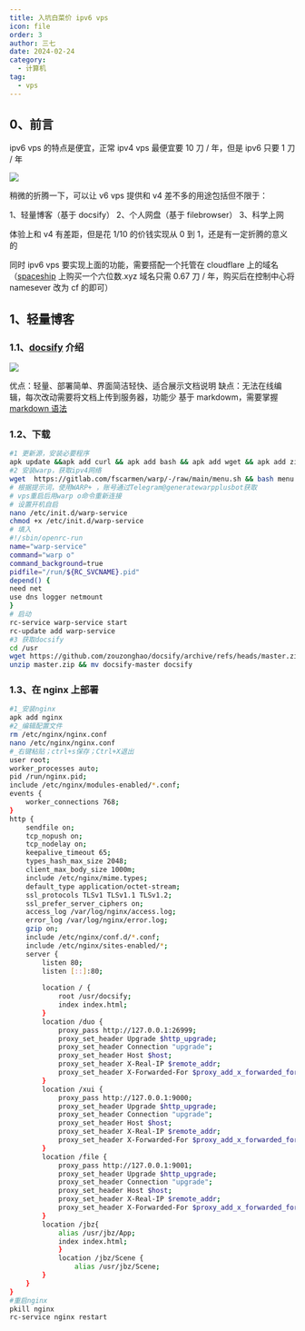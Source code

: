 ```yaml
---
title: 入坑白菜价 ipv6 vps
icon: file
order: 3
author: 三七
date: 2024-02-24
category:
  - 计算机
tag:
  - vps
---
```


<!-- more --> 



## 0、前言

ipv6 vps 的特点是便宜，正常 ipv4 vps 最便宜要 10 刀 / 年，但是 ipv6 只要 1 刀 / 年

![](https://i.730307.xyz/202407192119155.avif)

稍微的折腾一下，可以让 v6 vps 提供和 v4 差不多的用途包括但不限于：

1、轻量博客（基于 docsify）
2、个人网盘（基于 filebrowser）
3、科学上网

体验上和 v4 有差距，但是花 1/10 的价钱实现从 0 到 1，还是有一定折腾的意义的

同时 ipv6 vps 要实现上面的功能，需要搭配一个托管在 cloudflare 上的域名
（[spaceship](https://www.spaceship.com/) 上购买一个六位数.xyz 域名只需 0.67 刀 / 年，购买后在控制中心将 namesever 改为 cf 的即可）

## 1、轻量博客

### 1.1、[docsify](https://docsify.js.org/#/zh-cn/) 介绍

![](https://i.730307.xyz/202407192121030.avif)

优点：轻量、部署简单、界面简洁轻快、适合展示文档说明
缺点：无法在线编辑，每次改动需要将文档上传到服务器，功能少
基于 markdowm，需要掌握 [markdown 语法](https://markdown.lovejade.cn/)

### 1.2、下载

```sh
#1 更新源，安装必要程序
apk update &&apk add curl && apk add bash && apk add wget && apk add zip && apk add nano
#2 安装warp，获取ipv4网络
wget  https://gitlab.com/fscarmen/warp/-/raw/main/menu.sh && bash menu.sh 4
# 根据提示词，使用WARP+ ，账号通过Telegram@generatewarpplusbot获取
# vps重启后用warp o命令重新连接
# 设置开机自启
nano /etc/init.d/warp-service
chmod +x /etc/init.d/warp-service
# 填入
#!/sbin/openrc-run
name="warp-service"
command="warp o" 
command_background=true
pidfile="/run/${RC_SVCNAME}.pid"
depend() {
need net
use dns logger netmount
}
# 启动
rc-service warp-service start
rc-update add warp-service
#3 获取docsify
cd /usr
wget https://github.com/zouzonghao/docsify/archive/refs/heads/master.zip
unzip master.zip && mv docsify-master docsify
```

### 1.3、在 nginx 上部署

```sh
#1_安装nginx
apk add nginx
#2_编辑配置文件
rm /etc/nginx/nginx.conf 
nano /etc/nginx/nginx.conf
#_右键粘贴；ctrl+s保存；Ctrl+X退出
user root;
worker_processes auto;
pid /run/nginx.pid;
include /etc/nginx/modules-enabled/*.conf;
events {
	worker_connections 768;
}
http {
	sendfile on;
	tcp_nopush on;
	tcp_nodelay on;
	keepalive_timeout 65;
	types_hash_max_size 2048;
	client_max_body_size 1000m;
	include /etc/nginx/mime.types;
	default_type application/octet-stream;
	ssl_protocols TLSv1 TLSv1.1 TLSv1.2;
	ssl_prefer_server_ciphers on;
	access_log /var/log/nginx/access.log;
	error_log /var/log/nginx/error.log;
	gzip on;
	include /etc/nginx/conf.d/*.conf;
	include /etc/nginx/sites-enabled/*;
	server {
		listen 80;
		listen [::]:80;
 
		location / {
			root /usr/docsify;
			index index.html;
		}
		location /duo {
			proxy_pass http://127.0.0.1:26999;
			proxy_set_header Upgrade $http_upgrade;
			proxy_set_header Connection "upgrade";
			proxy_set_header Host $host;
			proxy_set_header X-Real-IP $remote_addr;
			proxy_set_header X-Forwarded-For $proxy_add_x_forwarded_for;
		}
		location /xui {
			proxy_pass http://127.0.0.1:9000;
			proxy_set_header Upgrade $http_upgrade;
			proxy_set_header Connection "upgrade";
			proxy_set_header Host $host;
			proxy_set_header X-Real-IP $remote_addr;
			proxy_set_header X-Forwarded-For $proxy_add_x_forwarded_for;
		}
		location /file {
			proxy_pass http://127.0.0.1:9001;
			proxy_set_header Upgrade $http_upgrade;
			proxy_set_header Connection "upgrade";
			proxy_set_header Host $host;
			proxy_set_header X-Real-IP $remote_addr;
			proxy_set_header X-Forwarded-For $proxy_add_x_forwarded_for;
		}
		location /jbz{
			alias /usr/jbz/App;  
			index index.html;
    		}
    		location /jbz/Scene {
        		alias /usr/jbz/Scene;
		}
	}
}
#重启nginx
pkill nginx
rc-service nginx restart
```
